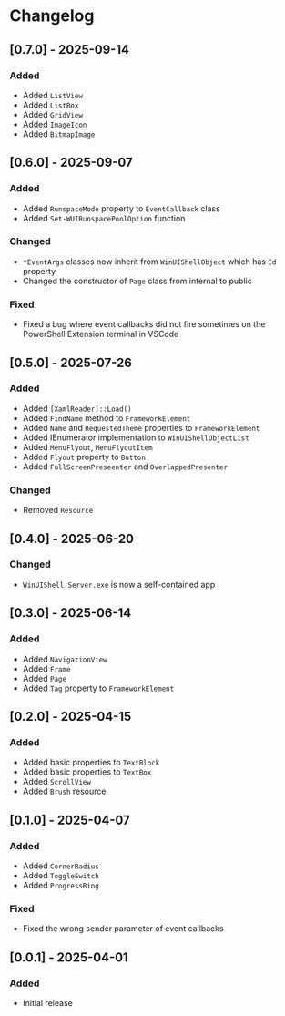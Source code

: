# Changelog

## [0.7.0] - 2025-09-14

### Added

- Added `ListView`
- Added `ListBox`
- Added `GridView`
- Added `ImageIcon`
- Added `BitmapImage`

## [0.6.0] - 2025-09-07

### Added

- Added `RunspaceMode` property to `EventCallback` class
- Added `Set-WUIRunspacePoolOption` function

### Changed

- `*EventArgs` classes now inherit from `WinUIShellObject` which has `Id` property
- Changed the constructor of `Page` class from internal to public

### Fixed

- Fixed a bug where event callbacks did not fire sometimes on the PowerShell Extension terminal in VSCode

## [0.5.0] - 2025-07-26

### Added

- Added `[XamlReader]::Load()`
- Added `FindName` method to `FrameworkElement`
- Added `Name` and `RequestedTheme` properties to `FrameworkElement`
- Added IEnumerator implementation to `WinUIShellObjectList`
- Added `MenuFlyout`, `MenuFlyoutItem`
- Added `Flyout` property to `Button`
- Added `FullScreenPreseenter` and `OverlappedPresenter`

### Changed

- Removed `Resource`

## [0.4.0] - 2025-06-20

### Changed

- `WinUIShell.Server.exe` is now a self-contained app

## [0.3.0] - 2025-06-14

### Added

- Added `NavigationView`
- Added `Frame`
- Added `Page`
- Added `Tag` property to `FrameworkElement`

## [0.2.0] - 2025-04-15

### Added

- Added basic properties to `TextBlock`
- Added basic properties to `TextBox`
- Added `ScrollView`
- Added `Brush` resource

## [0.1.0] - 2025-04-07

### Added

- Added `CornerRadius`
- Added `ToggleSwitch`
- Added `ProgressRing`

### Fixed

- Fixed the wrong sender parameter of event callbacks

## [0.0.1] - 2025-04-01

### Added

- Initial release
